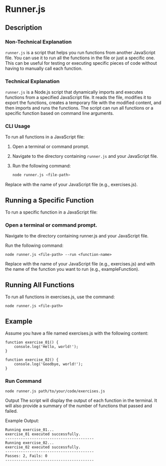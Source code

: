 # Runner.js

## Description

### Non-Technical Explanation

`runner.js` is a script that helps you run functions from another JavaScript file. You can use it to run all the functions in the file or just a specific one. This can be useful for testing or executing specific pieces of code without having to manually call each function.

### Technical Explanation

`runner.js` is a Node.js script that dynamically imports and executes functions from a specified JavaScript file. It reads the file, modifies it to export the functions, creates a temporary file with the modified content, and then imports and runs the functions. The script can run all functions or a specific function based on command line arguments.

### CLI Usage

To run all functions in a JavaScript file:

1. Open a terminal or command prompt.
2. Navigate to the directory containing `runner.js` and your JavaScript file.
3. Run the following command:

   ```sh
   node runner.js <file-path>

Replace <file-path> with the name of your JavaScript file (e.g., exercises.js).

## Running a Specific Function
To run a specific function in a JavaScript file:

### Open a terminal or command prompt.
Navigate to the directory containing runner.js and your JavaScript file.

Run the following command:

```node runner.js <file-path> --run <function-name>```

Replace <file-path> with the name of your JavaScript file (e.g., exercises.js) and <function-name> with the name of the function you want to run (e.g., exampleFunction).

## Running All Functions
To run all functions in exercises.js, use the command:

```node runner.js <file-path>```

## Example
Assume you have a file named exercises.js with the following content:
```
function exercise_01() {
    console.log('Hello, world!');
}

function exercise_02() {
    console.log('Goodbye, world!');
}
```

### Run Command

```node runner.js path/to/your/code/exercises.js```

Output
The script will display the output of each function in the terminal. It will also provide a summary of the number of functions that passed and failed.

Example Output:
```
Running exercise_01...
exercise_01 executed successfully.
----------------------------------------
Running exercise_02...
exercise_02 executed successfully.
----------------------------------------
Passes: 2, Fails: 0
----------------------------------------
```